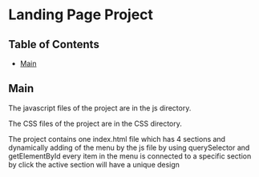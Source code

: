 # Landing Page Project

## Table of Contents

* [Main](#Main)

## Main

The javascript files of the project are in the js directory.

The CSS files of the project are in the CSS directory.


The project contains one index.html file which has 4 sections and dynamically adding of the menu by the js file by using querySelector and getElementById 
every item in the menu is connected to a specific section by click 
the active section will have a unique design 

